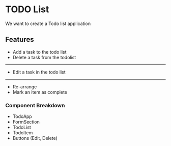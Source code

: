 # TODO List
We want to create a Todo list application

## Features
- Add a task to the todo list
- Delete a task from the todolist
-------------------------------------------
- Edit a task in the todo list
----------------------------------------
- Re-arrange
- Mark an item as complete

### Component Breakdown
- TodoApp
- FormSection
- TodoList
- TodoItem
- Buttons (Edit, Delete)


